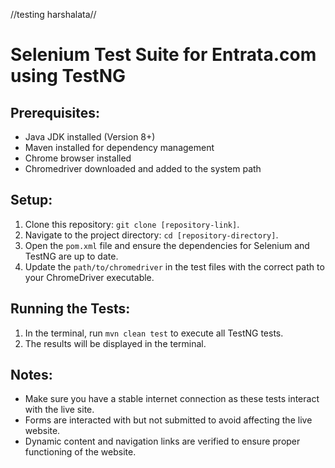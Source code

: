 //testing harshalata//
# Selenium Test Suite for Entrata.com using TestNG

## Prerequisites:
- Java JDK installed (Version 8+)
- Maven installed for dependency management
- Chrome browser installed
- Chromedriver downloaded and added to the system path

## Setup:
1. Clone this repository: `git clone [repository-link]`.
2. Navigate to the project directory: `cd [repository-directory]`.
3. Open the `pom.xml` file and ensure the dependencies for Selenium and TestNG are up to date.
4. Update the `path/to/chromedriver` in the test files with the correct path to your ChromeDriver executable.

## Running the Tests:
1. In the terminal, run `mvn clean test` to execute all TestNG tests.
2. The results will be displayed in the terminal.

## Notes:
- Make sure you have a stable internet connection as these tests interact with the live site.
- Forms are interacted with but not submitted to avoid affecting the live website.
- Dynamic content and navigation links are verified to ensure proper functioning of the website.
